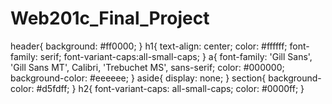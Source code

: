 # Web201c_Final_Project

header{
    background: #ff0000;
}
h1{
    text-align: center;
    color: #ffffff;
    font-family: serif;
    font-variant-caps:all-small-caps;
}
a{
    font-family: 'Gill Sans', 'Gill Sans MT', Calibri, 'Trebuchet MS', sans-serif;
    color: #000000;
    background-color: #eeeeee;
}
aside{
    display: none;
}
section{
    background-color: #d5fdff;
}
h2{
    font-variant-caps: all-small-caps;
    color: #0000ff;
}
